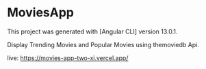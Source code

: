# MoviesApp
This project was generated with [Angular CLI] version 13.0.1.

Display Trending Movies and Popular Movies using themoviedb Api.

live: https://movies-app-two-xi.vercel.app/



